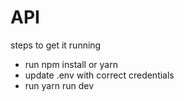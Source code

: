 # API

steps to get it running
- run npm install or yarn
- update .env with correct credentials
- run yarn run dev
